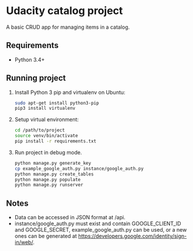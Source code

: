 # Udacity catalog project
A basic CRUD app for managing items in a catalog.

## Requirements
- Python 3.4+
## Running project
1. Install Python 3 pip and virtualenv on Ubuntu:
    ```bash
    sudo apt-get install python3-pip
    pip3 install virtualenv
    ```
2. Setup virtual environment:
    ```bash
    cd /path/to/project
    source venv/bin/activate
    pip install -r requirements.txt
    ```

3. Run project in debug mode.
    ```bash
    python manage.py generate_key
    cp example_google_auth.py instance/google_auth.py
    python manage.py create_tables
    python manage.py populate
    python manage.py runserver
    ```
## Notes
- Data can be accessed in JSON format at /api.
- instance/google_auth.py must exist and contain GOOGLE_CLIENT_ID and GOOGLE_SECRET, example_google_auth.py can be used, or a new ones can be generated at https://developers.google.com/identity/sign-in/web/.